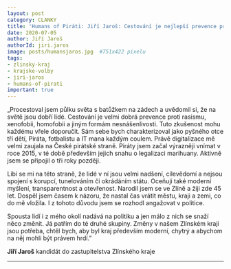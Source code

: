 ```yaml
---
layout: post
category: CLANKY
title: 'Humans of Piráti: Jiří Jaroš: Cestování je nejlepší prevence proti xenofobii a nesnášenlivosti'
date: 2020-07-05
author: Jiří Jaroš
authorId: jiri.jaros
image: posts/humansjaros.jpg  #751x422 pixelu
tags: 
- zlinsky-kraj
- krajske-volby
- jiri-jaros
- humans-of-pirati
important: true
---
```


„Procestoval jsem půlku světa s batůžkem na zádech a uvědomil si, že na světě jsou dobří lidé. Cestování je velmi dobrá prevence proti rasismu, xenofobii, homofobii a jiným formám nesnášenlivosti. Tuto zkušenost mohu každému vřele doporučit.
Sám sebe bych charakterizoval jako pyšného otce tří dětí, Piráta, fotbalistu a IT mana každým coulem. Právě digitalizace mě velmi zaujala na České pirátské straně. Piráty jsem začal výrazněji vnímat v roce 2015, v té době především jejich snahu o legalizaci marihuany. Aktivně jsem se připojil o tři roky později.

Líbí se mi na této straně, že lidé v ní jsou velmi nadšení, cílevědomí a nejsou spojení s korupcí, tunelováním či okrádáním státu. Oceňuji také moderní myšlení, transparentnost a otevřenost. Narodil jsem se ve Zlíně a žiji zde 45 let. Dospěl jsem časem k názoru, že nastal čas vrátit městu, kraji a zemi, co do mě vložila. I z tohoto důvodu jsem se rozhodl angažovat v politice.

Spousta lidí i z mého okolí nadává na politiku a jen málo z nich se snaží něco změnit. Já patřím do té druhé skupiny. Změny v našem Zlínském kraji jsou potřeba, chtěl bych, aby byl kraj především moderní, chytrý a abychom na něj mohli být právem hrdí.”

**Jiří Jaroš**
kandidát do zastupitelstva Zlínského kraje

---
